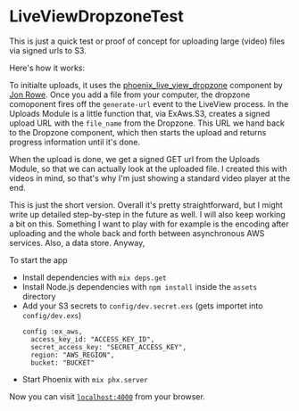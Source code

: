# LiveViewDropzoneTest

This is just a quick test or proof of concept for uploading large (video) files via signed urls to S3.

Here's how it works:

To initialte uploads, it uses the [phoenix_live_view_dropzone](https://github.com/JonRowe/phoenix_live_view_dropzone) component by [Jon Rowe](https://github.com/JonRowe).
Once you add a file from your computer, the dropzone comoponent fires off the `generate-url` event to the LiveView process. In the Uploads Module is a little function that, via ExAws.S3, creates a signed upload URL with the `file_name` from the Dropzone.
This URL we hand back to the Dropzone component, which then starts the upload and returns progress information until it's done.

When the upload is done, we get a signed GET url from the Uploads Module, so that we can actually look at the uploaded file.
I created this with videos in mind, so that's why I'm just showing a standard video player at the end.

This is just the short version. Overall it's pretty straightforward, but I might write up detailed step-by-step in the future as well.
I will also keep working a bit on this. Something I want to play with for example is the encoding after uploading and the whole back and forth
between asynchronous AWS services. Also, a data store. Anyway,

To start the app

- Install dependencies with `mix deps.get`
- Install Node.js dependencies with `npm install` inside the `assets` directory
- Add your S3 secrets to `config/dev.secret.exs` (gets importet into `config/dev.exs`)
    ```
    config :ex_aws, 
      access_key_id: "ACCESS_KEY_ID", 
      secret_access_key: "SECRET_ACCESS_KEY", 
      region: "AWS_REGION", 
      bucket: "BUCKET"
    ```
- Start Phoenix with `mix phx.server`

Now you can visit [`localhost:4000`](http://localhost:4000) from your browser.

